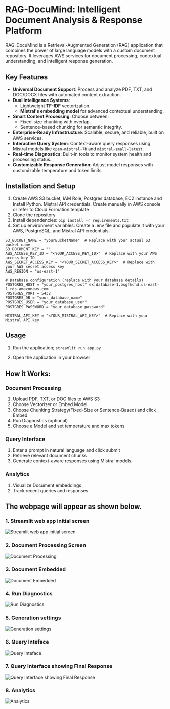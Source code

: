 # RAG-DocuMind: Intelligent Document Analysis & Response Platform

RAG-DocuMind is a Retrieval-Augmented Generation (RAG) application that combines the power of large language models with a custom document repository. It leverages AWS services for document processing, contextual understanding, and intelligent response generation.

## Key Features
- **Universal Document Support**: Process and analyze PDF, TXT, and DOC/DOCX files with automated content extraction.
- **Dual Intelligence Systems**:
  - Lightweight **TF-IDF** vectorization.
  - **Mistral's embedding model** for advanced contextual understanding.
- **Smart Content Processing**: Choose between:
  - Fixed-size chunking with overlap.
  - Sentence-based chunking for semantic integrity.
- **Enterprise-Ready Infrastructure**: Scalable, secure, and reliable, built on AWS services.
- **Interactive Query System**: Context-aware query responses using Mistral models like `open-mistral-7b` and `mistral-small-latest`.
- **Real-time Diagnostics**: Built-in tools to monitor system health and processing status.
- **Customizable Response Generation**: Adjust model responses with customizable temperature and token limits.

## Installation and Setup

1. Create AWS S3 bucket, IAM Role, Postgres database, EC2 instance and Install Python. Mistral API credentials. Create manually in AWS console or refer to Cloud Formation template
2. Clone the repository
3. Install dependencies:
  `pip install -r requirements.txt`
4. Set up environment variables: Create a .env file and populate it with your AWS, PostgreSQL, and Mistral API credentials:
```
S3_BUCKET_NAME = "yourBucketName"  # Replace with your actual S3 bucket name
S3_DOCUMENT_KEY = ""
AWS_ACCESS_KEY_ID = "<YOUR_ACCESS_KEY_ID>"  # Replace with your AWS access key ID
AWS_SECRET_ACCESS_KEY = "<YOUR_SECRET_ACCESS_KEY>"  # Replace with your AWS secret access key
AWS_REGION = "us-east-1"

# Database configuration (replace with your database details)
POSTGRES_HOST = "your_postgres_host" ex:database-1.bsgfkdhd.us-east-1.rds.amazonaws.com
POSTGRES_PORT = 5432
POSTGRES_DB = "your_database_name"
POSTGRES_USER = "your_database_user"
POSTGRES_PASSWORD = "your_database_password"

MISTRAL_API_KEY = "<YOUR_MISTRAL_API_KEY>"  # Replace with your Mistral API key
```
## Usage

1. Run the application;
`streamlit run app.py`

2. Open the application in your browser

## How it Works:

### Document Processing
1. Upload PDF, TXT, or DOC files to AWS S3
2. Choose Vectorizer or Embed Model 
3. Choose Chunking Strategy(Fixed-Size or Sentence-Based) and click Embed
4. Run Diagnostics (optional)
5. Choose a Model and set temperature and max tokens 

### Query Interface
1. Enter a prompt in natural language and click submit
2. Retrieve relevant document chunks
3. Generate context-aware responses using Mistral models.

### Analytics 
1. Visualize Document embeddings
2. Track recent queries and responses.


## The webpage will appear as shown below. 


### 1. Streamlit web app initial screen
![Streamlit web app initial screen](10.jpg)

### 2. Document Processing Screen 
![Document Processing](2.jpg)


### 3. Document Embedded 
![Document Embedded](3.jpg)


### 4. Run Diagnostics 
![Run Diagnostics](4.jpg)


### 5. Generation settings 
![Generation settings](5.jpg)


### 6. Query Inteface  
![Query Inteface](6.jpg)


### 7. Query Interface showing Final Response
![Query Interface showing Final Response](7.jpg)

### 8. Analytics
![Analytics](8.jpg)





